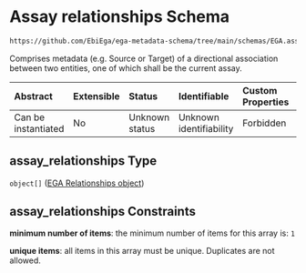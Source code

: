 # Assay relationships Schema

```txt
https://github.com/EbiEga/ega-metadata-schema/tree/main/schemas/EGA.assay.json#/properties/assay_relationships
```

Comprises metadata (e.g. Source or Target) of a directional association between two entities, one of which shall be the current assay.

| Abstract            | Extensible | Status         | Identifiable            | Custom Properties | Additional Properties | Access Restrictions | Defined In                                                                 |
| :------------------ | :--------- | :------------- | :---------------------- | :---------------- | :-------------------- | :------------------ | :------------------------------------------------------------------------- |
| Can be instantiated | No         | Unknown status | Unknown identifiability | Forbidden         | Forbidden             | none                | [EGA.assay.json\*](../../../schemas/EGA.assay.json "open original schema") |

## assay\_relationships Type

`object[]` ([EGA Relationships object](ega-12-definitions-ega-relationships-object.md))

## assay\_relationships Constraints

**minimum number of items**: the minimum number of items for this array is: `1`

**unique items**: all items in this array must be unique. Duplicates are not allowed.
